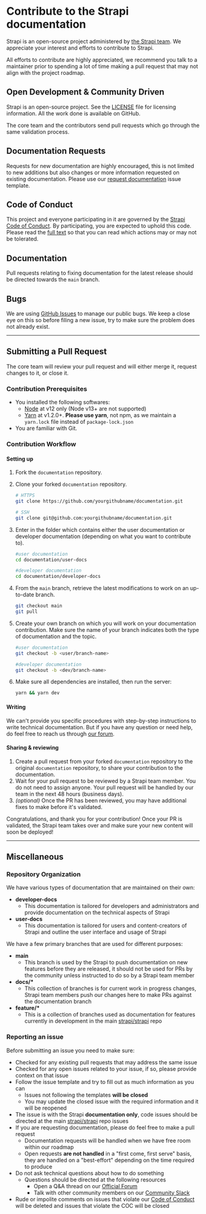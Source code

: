 # Contribute to the Strapi documentation

Strapi is an open-source project administered by [the Strapi team](https://strapi.io/company). We appreciate your interest and efforts to contribute to Strapi.

All efforts to contribute are highly appreciated, we recommend you talk to a maintainer prior to spending a lot of time making a pull request that may not align with the project roadmap.

## Open Development & Community Driven

Strapi is an open-source project. See the [LICENSE](https://github.com/strapi/documentation/blob/main/LICENSE) file for licensing information. All the work done is available on GitHub.

The core team and the contributors send pull requests which go through the same validation process.

## Documentation Requests

Requests for new documentation are highly encouraged, this is not limited to new additions but also changes or more information requested on existing documentation. Please use our [request documentation](https://github.com/strapi/documentation/issues/new?template=DOC_REQUEST.md&title%5B%5D=REQUEST) issue template.

## Code of Conduct

This project and everyone participating in it are governed by the [Strapi Code of Conduct](CODE_OF_CONDUCT.md). By participating, you are expected to uphold this code. Please read the [full text](CODE_OF_CONDUCT.md) so that you can read which actions may or may not be tolerated.

## Documentation

Pull requests relating to fixing documentation for the latest release should be directed towards the `main` branch.

## Bugs

We are using [GitHub Issues](https://github.com/strapi/documentation/issues) to manage our public bugs. We keep a close eye on this so before filing a new issue, try to make sure the problem does not already exist.

---

## Submitting a Pull Request

The core team will review your pull request and will either merge it, request changes to it, or close it.

### Contribution Prerequisites

<!-- TODO Update warning about using yarn when npm v7 is out since it will support yarn.lock files — see https://blog.npmjs.org/post/621733939456933888/npm-v7-series-why-keep-package-lockjson.html -->
- You installed the following softwares:
  - [Node](https://nodejs.org/en/) at v12 only (Node v13+ are not supported)
  - [Yarn](https://yarnpkg.com/en/) at v1.2.0+. **Please use yarn**, not npm, as we maintain a `yarn.lock` file instead of `package-lock.json`
- You are familiar with Git.

### Contribution Workflow

<!-- TODO add contrib-docs and link here -->

#### Setting up

1. Fork the `documentation` repository.
2. Clone your forked `documentation` repository.

    ```bash
    # HTTPS
    git clone https://github.com/yourgithubname/documentation.git

    # SSH
    git clone git@github.com:yourgithubname/documentation.git
    ```

3. Enter in the folder which contains either the user documentation or developer documentation (depending on what you want to contribute to).

    ```bash
    #user documentation
    cd documentation/user-docs

    #developer documentation
    cd documentation/developer-docs
    ```

4. From the `main` branch, retrieve the latest modifications to work on an up-to-date branch.

    ```bash
    git checkout main
    git pull
    ```

5. Create your own branch on which you will work on your documentation contribution. Make sure the name of your branch indicates both the type of documentation and the topic.

    ```bash
    #user documentation
    git checkout -b <user/branch-name>

    #developer documentation
    git checkout -b <dev/branch-name>
    ```

6. Make sure all dependencies are installed, then run the server:

    ```bash
    yarn && yarn dev
    ```

#### Writing
We can't provide you specific procedures with step-by-step instructions to write technical documentation. But if you have any question or need help, do feel free to reach us through [our forum](https://forum.strapi.io/).

#### Sharing & reviewing

1. Create a pull request from your forked `documentation` repository to the original `documentation` repository, to share your contribution to the documentation.
2. Wait for your pull request to be reviewed by a Strapi team member.
You do not need to assign anyone. Your pull request will be handled by our team in the next 48 hours (business days).
3. *(optional)* Once the PR has been reviewed, you may have additional fixes to make before it's validated.

Congratulations, and thank you for your contribution!
Once your PR is validated, the Strapi team takes over and make sure your new content will soon be deployed!

---
## Miscellaneous

### Repository Organization

We have various types of documentation that are maintained on their own:

- **developer-docs**
  - This documentation is tailored for developers and administrators and provide documentation on the technical aspects of Strapi
- **user-docs**
  - This documentation is tailored for users and content-creators of Strapi and outline the user interface and usage of Strapi

We have a few primary branches that are used for different purposes:

- **main**
  - This branch is used by the Strapi to push documentation on new features before they are released, it should not be used for PRs by the community unless instructed to do so by a Strapi team member
- **docs/\***
  - This collection of branches is for current work in progress changes, Strapi team members push our changes here to make PRs against the documentation branch
- **feature/\***
  - This is a collection of branches used as documentation for features currently in development in the main [strapi/strapi](https://github.com/strapi/strapi) repo

### Reporting an issue

Before submitting an issue you need to make sure:

- Checked for any existing pull requests that may address the same issue
- Checked for any open issues related to your issue, if so, please provide context on that issue
- Follow the issue template and try to fill out as much information as you can
  - Issues not following the templates **will be closed**
  - You may update the closed issue with the required information and it will be reopened
- The issue is with the Strapi **documentation only**, code issues should be directed at the main [strapi/strapi](https://github.com/strapi/strapi) repo issues
- If you are requesting documentation, please do feel free to make a pull request
  - Documentation requests will be handled when we have free room within our roadmap
  - Open requests **are not handled** in a "first come, first serve" basis, they are handled on a "best-effort" depending on the time required to produce
- Do not ask technical questions about how to do something
  - Questions should be directed at the following resources
    - Open a Q&A thread on our [Official Forum](https://forum.strapi.io)
    - Talk with other community members on our [Community Slack](https://slack.strapi.io)
- Rude or impolite comments on issues that violate our [Code of Conduct](./CODE_OF_CONDUCT.md) will be deleted and issues that violate the COC will be closed
